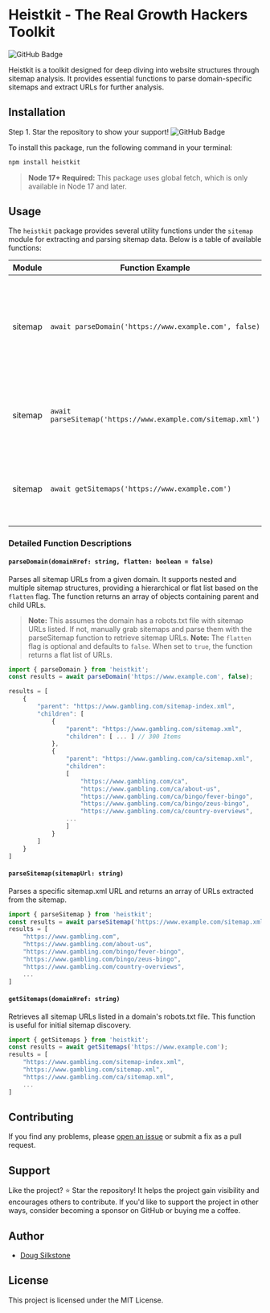 # Heistkit - The Real Growth Hackers Toolkit

![GitHub Badge](https://img.shields.io/github/stars/withseismic/heistkit?style=social&label=Star)

Heistkit is a toolkit designed for deep diving into website structures through sitemap analysis. It provides essential functions to parse domain-specific sitemaps and extract URLs for further analysis.

## Installation

Step 1. Star the repository to show your support! ![GitHub Badge](https://img.shields.io/github/stars/withseismic/heistkit?style=social&label=Star)

To install this package, run the following command in your terminal:

```sh
npm install heistkit
```

> **Node 17+ Required:** This package uses global fetch, which is only available in Node 17 and later.

## Usage

The `heistkit` package provides several utility functions under the `sitemap` module for extracting and parsing sitemap data. Below is a table of available functions:

| Module   | Function Example                                                     | Description                                                                                     |
|----------|----------------------------------------------------------------------|-------------------------------------------------------------------------------------------------|
| sitemap  | `await parseDomain('https://www.example.com', false)`                | Parses all sitemap URLs from a given domain, supporting nested and multiple sitemap structures. |
| sitemap  | `await parseSitemap('https://www.example.com/sitemap.xml')`          | Parses a specific sitemap.xml URL and returns an array of URLs.                                 |
| sitemap  | `await getSitemaps('https://www.example.com')`                       | Retrieves all sitemap URLs listed in a domain's robots.txt file.                                |

### Detailed Function Descriptions

#### `parseDomain(domainHref: string, flatten: boolean = false)`

Parses all sitemap URLs from a given domain. It supports nested and multiple sitemap structures, providing a hierarchical or flat list based on the `flatten` flag. The function returns an array of objects containing parent and child URLs.

> **Note:** This assumes the domain has a robots.txt file with sitemap URLs listed. If not, manually grab sitemaps and parse them with the parseSitemap function to retrieve sitemap URLs.
> **Note:** The `flatten` flag is optional and defaults to `false`. When set to `true`, the function returns a flat list of URLs.

```typescript
import { parseDomain } from 'heistkit';
const results = await parseDomain('https://www.example.com', false);

results = [
    {
        "parent": "https://www.gambling.com/sitemap-index.xml",
        "children": [
            {
                "parent": "https://www.gambling.com/sitemap.xml",
                "children": [ ... ] // 300 Items
            },
            {
                "parent": "https://www.gambling.com/ca/sitemap.xml",
                "children":
                [
                    "https://www.gambling.com/ca",
                    "https://www.gambling.com/ca/about-us",
                    "https://www.gambling.com/ca/bingo/fever-bingo",
                    "https://www.gambling.com/ca/bingo/zeus-bingo",
                    "https://www.gambling.com/ca/country-overviews",
                ...
                ]
            }
        ]
    }
]

```

#### `parseSitemap(sitemapUrl: string)`

Parses a specific sitemap.xml URL and returns an array of URLs extracted from the sitemap.

```typescript
import { parseSitemap } from 'heistkit';
const results = await parseSitemap('https://www.example.com/sitemap.xml');
results = [
    "https://www.gambling.com",
    "https://www.gambling.com/about-us",
    "https://www.gambling.com/bingo/fever-bingo",
    "https://www.gambling.com/bingo/zeus-bingo",
    "https://www.gambling.com/country-overviews",
    ...
]

```

#### `getSitemaps(domainHref: string)`

Retrieves all sitemap URLs listed in a domain's robots.txt file. This function is useful for initial sitemap discovery.

```typescript
import { getSitemaps } from 'heistkit';
const results = await getSitemaps('https://www.example.com');
results = [
    "https://www.gambling.com/sitemap-index.xml",
    "https://www.gambling.com/sitemap.xml",
    "https://www.gambling.com/ca/sitemap.xml",
    ...
]
```

## Contributing

If you find any problems, please [open an issue](https://github.com/withseismic/heistkit/issues) or submit a fix as a pull request.

## Support

Like the project? ⭐ Star the repository! It helps the project gain visibility and encourages others to contribute. If you'd like to support the project in other ways, consider becoming a sponsor on GitHub or buying me a coffee.

## Author

- [Doug Silkstone](https://twitter.com/dougiesilkstone)

## License

This project is licensed under the MIT License.
